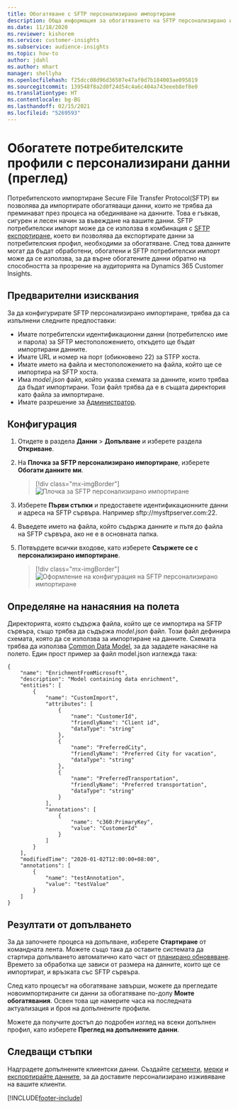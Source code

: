 ```yaml
---
title: Обогатяване с SFTP персонализирано импортиране
description: Обща информация за обогатяването на SFTP персонализирано импортиране.
ms.date: 11/18/2020
ms.reviewer: kishorem
ms.service: customer-insights
ms.subservice: audience-insights
ms.topic: how-to
author: jdahl
ms.author: mhart
manager: shellyha
ms.openlocfilehash: f25dcc08d96d36507e47af0d7b184003ae095819
ms.sourcegitcommit: 139548f8a2d0f24d54c4a6c404a743eeeb8ef8e0
ms.translationtype: HT
ms.contentlocale: bg-BG
ms.lasthandoff: 02/15/2021
ms.locfileid: "5269593"
---
```

# <a name="enrich-customer-profiles-with-custom-data-preview"></a>Обогатете потребителските профили с персонализирани данни (преглед)

Потребителското импортиране Secure File Transfer Protocol(SFTP) ви позволява да импортирате обогатяващи данни, които не трябва да преминават през процеса на обединяване на данните. Това е гъвкав, сигурен и лесен начин за въвеждане на вашите данни. SFTP потребителски импорт може да се използва в комбинация с [SFTP експортиране](export-sftp.md), което ви позволява да експортирате данни за потребителския профил, необходими за обогатяване. След това данните могат да бъдат обработени, обогатени и SFTP потребителски импорт може да се използва, за да върне обогатените данни обратно на способността за прозрение на аудиторията на Dynamics 365 Customer Insights.

## <a name="prerequisites"></a>Предварителни изисквания

За да конфигурирате SFTP персонализирано импортиране, трябва да са изпълнени следните предпоставки:

- Имате потребителски идентификационни данни (потребителско име и парола) за SFTP местоположението, откъдето ще бъдат импортирани данните.
- Имате URL и номер на порт (обикновено 22) за STFP хоста.
- Имате името на файла и местоположението на файла, който ще се импортира на SFTP хоста.
- Има *model.json* файл, който указва схемата за данните, които трябва да бъдат импортирани. Този файл трябва да е в същата директория като файла за импортиране.
- Имате разрешение за [Администратор](permissions.md#administrator).

## <a name="configuration"></a>Конфигурация

1. Отидете в раздела **Данни** > **Допълване** и изберете раздела **Откриване**.

1. На **Плочка за SFTP персонализирано импортиране**, изберете **Обогати данните ми**.

   > [!div class="mx-imgBorder"]
   > ![Плочка за SFTP персонализирано импортиране](media/SFTP_Custom_Import_tile.png "Плочка за SFTP персонализирано импортиране")

1. Изберете **Първи стъпки** и предоставете идентификационните данни и адреса на SFTP сървъра. Например sftp://mysftpserver.com:22.

1. Въведете името на файла, който съдържа данните и пътя до файла на SFTP сървъра, ако не е в основната папка.

1. Потвърдете всички входове, като изберете **Свържете се с персонализирано импортиране**.

   > [!div class="mx-imgBorder"]
   > ![Оформление на конфигурация на SFTP персонализирано импортиране](media/SFTP_Custom_Import_Configuration_flyout.png "Оформление на конфигурация на SFTP персонализирано импортиране")

## <a name="defining-field-mappings"></a>Определяне на нанасяния на полета 

Директорията, която съдържа файла, който ще се импортира на SFTP сървъра, също трябва да съдържа *model.json* файл. Този файл дефинира схемата, която да се използва за импортиране на данните. Схемата трябва да използва [Common Data Model](https://docs.microsoft.com/common-data-model/), за да зададете нанасяне на полето. Един прост пример за файл model.json изглежда така:

```
{
    "name": "EnrichmentFromMicrosoft",
    "description": "Model containing data enrichment",
    "entities": [
        {
            "name": "CustomImport",
            "attributes": [
                {
                    "name": "CustomerId",
                    "friendlyName": "Client id",
                    "dataType": "string"
                },
                {
                    "name": "PreferredCity",
                    "friendlyName": "Preferred City for vacation",
                    "dataType": "string"
                },
                {
                    "name": "PreferredTransportation",
                    "friendlyName": "Preferred transportation",
                    "dataType": "string"
                }
            ],
            "annotations": [
                {
                    "name": "c360:PrimaryKey",
                    "value": "CustomerId"
                }
            ]
        }
    ],
    "modifiedTime": "2020-01-02T12:00:00+08:00",
    "annotations": [
        {
            "name": "testAnnotation",
            "value": "testValue"
        }
    ]
}
```

## <a name="enrichment-results"></a>Резултати от допълването

За да започнете процеса на допълване, изберете **Стартиране** от командната лента. Можете също така да оставите системата да стартира допълването автоматично като част от [планирано обновяване](system.md#schedule-tab). Времето за обработка ще зависи от размера на данните, които ще се импортират, и връзката със SFTP сървъра.

След като процесът на обогатяване завърши, можете да прегледате новоимпортираните си данни за обогатяване по-долу **Моите обогатявания**. Освен това ще намерите часа на последната актуализация и броя на допълнените профили.

Можете да получите достъп до подробен изглед на всеки допълнен профил, като изберете **Преглед на допълнените данни**.

## <a name="next-steps"></a>Следващи стъпки

Надградете допълнените клиентски данни. Създайте [сегменти](segments.md), [мерки](measures.md) и [експортирайте данните](export-destinations.md), за да доставите персонализирано изживяване на вашите клиенти.




[!INCLUDE[footer-include](../includes/footer-banner.md)]